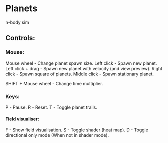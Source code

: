 # Planets
n-body sim

## Controls:

### Mouse:

Mouse wheel - Change planet spawn size.
Left click - Spawn new planet.
Left click + drag - Spawn new planet with velocity (and view preview).
Right click - Spawn square of planets.
Middle click - Spawn stationary planet.

SHIFT + Mouse wheel - Change time multiplier.

### Keys:
P - Pause.
R - Reset.
T - Toggle planet trails.

#### Field visualiser:
F - Show field visualisation.
S - Toggle shader (heat map).
D - Toggle directional only mode (When not in shader mode).
